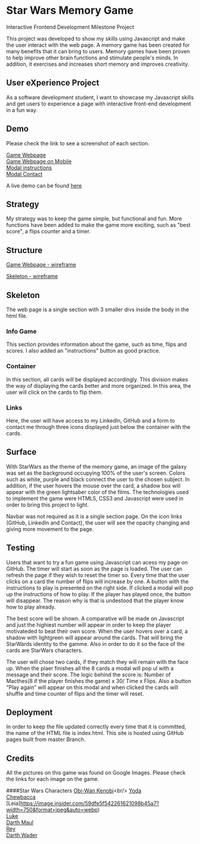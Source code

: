 # Star Wars Memory Game
Interactive Frontend Development Milestone Project 


This project was developed to show my skills using Javascript and make the user interact with the web page.
A memory game has been created for many benefits that it can bring to users.
Memory games have been proven to help improve other brain functions and stimulate people's minds. In addition, it exercises and increases short memory and improves creativity.


## User eXperience Project
As a software development student, I want to showcase my Javascript skills and get users to experience a page with interactive front-end development in a fun way.


## Demo

Please check the link to see a screenshot of each section.

[Game Webpage](https://github.com/Pauloa90/Memory-Game---Star-Wars/blob/master/assets/images/screenshot/memorygame.PNG) <br/>
[Game Webpage on Mobile](https://github.com/Pauloa90/Memory-Game---Star-Wars/blob/master/assets/images/screenshot/memorygamemobile.PNG) <br/>
[Modal instructions](https://github.com/Pauloa90/Memory-Game---Star-Wars/blob/master/assets/images/screenshot/instructions.PNG) <br/>
[Modal Contact](https://github.com/Pauloa90/Memory-Game---Star-Wars/blob/master/assets/images/screenshot/memorycontact.PNG) <br/>

A live demo can be found [here](https://pauloa90.github.io/Memory-Game---Star-Wars/)


## Strategy

My strategy was to keep the game simple, but functional and fun. More functions have been added to make the game more exciting, such as "best score", a flips counter and a timer.

## Structure

[Game Webpage - wireframe](https://github.com/Pauloa90/Memory-Game---Star-Wars/blob/master/assets/images/wireframes/wireframe1.jpeg) <br/>

[Skeleton - wireframe](https://github.com/Pauloa90/Memory-Game---Star-Wars/blob/master/assets/images/wireframes/wireframe2.jpeg) <br/>



## Skeleton
The web page is a single section with 3 smaller divs inside the body in the html file.

### Info Game
This section provides information about the game, such as time, flips and scores. I also added an "instructions" button as good practice.

### Container
In this section, all cards will be displayed accordingly. This division makes the way of displaying the cards better and more organized.
In this area, the user will click on the cards to flip them.

### Links
Here, the user will have access to my LinkedIn, GitHub and a form to contact me through three icons displayed just below the container with the cards.

## Surface
With StarWars as the theme of the memory game, an image of the galaxy was set as the background occupying 100% of the user's screen.
Colors such as white, purple and black connect the user to the chosen subject. In addition, if the user hovers the mouse over the card, a shadow box will appear with the green lightsaber color of the films.
The technologies used to implement the game were HTML5, CSS3 and Javascript were used in order to bring this project to light.

Navbar was not required as it is a single section page.
On the icon links (GitHub, LinkedIn and Contact), the user will see the opacity changing and giving more movement to the page.


## Testing
Users that want to try a fun game using Javascript can acess my page on GitHub. The timer will start as soon as the page is loaded.
The user can refresh the page if they wish to reset the timer so. Every time that the user clicks on a card the number of flips will increase by one.
A button with the instructions to play is presented on the right side. If clicked a modal will pop up the instructions of how to play.
 If the player has played once, the button will disappear.
The reason why is that is undestood that the player know how to play already.

The best score will be shown. A comparative will be made on Javascript and just the highiest number will appear in order to keep the player motivateded to beat their own score.
When the user hovers over a card, a shadow with lightgreen will appear around the cards. That will bring the StarWards identity to the gamme.
Also in order to do it so the face of the cards are StarWars characters.

The user will chose two cards, if they match they will remain with the face up.
When the plaer finishes all the 8 cards a modal will pop ul with a message and their score.
The logic behind the score is: Number of Macthes(8 if the player finishes the game) x 30/ Time x Flips.
Also a button "Play again" will appear on this modal and when clicked the cards will shuffle and time counter of flips and the timer will reset.



## Deployment
In order to keep the file updated correctly every time that it is committed, the name of the HTML file is index.html. 
This site is hosted using GitHub pages built from master Branch.


## Credits
All the pictures on this game was found on Google Images. Please check the links for each image on the game.

####Star Wars Characters
[Obi-Wan Kenobi](https://cdn.vox-dn.com/thumbor/8Ha_WQBpQKqDum1YsQgJTCgdjQs=/0x0:786x393/1200x800/filters:focal(331x135:455x259)/cdn.vox-cdn.com/uploads/chorus_image/image/65101167/obi-wan.0.0.jpg)<br/>
[Yoda](https://media1.popsugar-assets.com/files/thumbor/LqE3qC_r02vF9FVXJmzsd7JvQT8/fit-in/2048xorig/filters:format_auto-!!-:strip_icc-!!-/2019/11/19/913/n/1922283/tmp_AQUwGI_54edbb98a270c952_MSDEMST_EC017.jpg)<br/>
[Chewbacca](https://media.wired.com/photos/5bb3fffc2b915f2dff96d696/master/pass/chewbacca-971316060.jpg)<br/>
[Leia]https://image.insider.com/59dfe5f542261621098b45a7?width=750&format=jpeg&auto=webp)<br/>
[Luke](https://media.vanityfair.com/photos/5a3315e78ae8fd2b3a999bc7/2:3/w_639,h_959,c_limit/star-wars-the-last-jedi-is-luke-dead.jpgDarth)<br/>
[Darth Maul](https://i.pinimg.com/originals/c7/4d/44/c74d44259d440052ebe9818273ee578c.jpg)<br/>
[Rey](https://i.pinimg.com/originals/c7/4d/44/c74d44259d440052ebe9818273ee578c.jpg)<br/>
[Darth Wader](https://img.cinemablend.com/filter:scale/quill/d/4/a/4/b/7/d4a4b7d7bfd9ec11ead1513f28c352a41aa74ae4.jpg?mw=600)<br/>


 